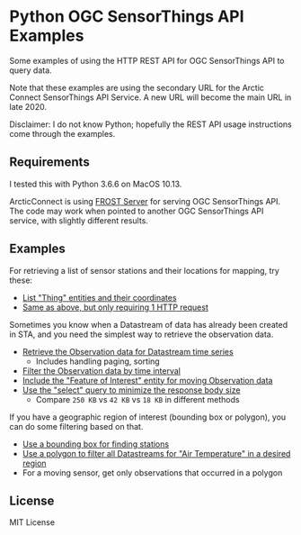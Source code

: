 # Python OGC SensorThings API Examples

Some examples of using the HTTP REST API for OGC SensorThings API to query data.

Note that these examples are using the secondary URL for the Arctic Connect SensorThings API Service. A new URL will become the main URL in late 2020.

Disclaimer: I do not know Python; hopefully the REST API usage instructions come through the examples.

## Requirements

I tested this with Python 3.6.6 on MacOS 10.13.

ArcticConnect is using [FROST Server](https://github.com/FraunhoferIOSB/FROST-Server) for serving OGC SensorThings API. The code may work when pointed to another OGC SensorThings API service, with slightly different results.

## Examples

For retrieving a list of sensor stations and their locations for mapping, try these:

* [List "Thing" entities and their coordinates](01_list_things.py)
* [Same as above, but only requiring 1 HTTP request](02_list_things_smart.py)

Sometimes you know when a Datastream of data has already been created in STA, and you need the simplest way to retrieve the observation data.

* [Retrieve the Observation data for Datastream time series](03_basic_data_query.py)
    - Includes handling paging, sorting
* [Filter the Observation data by time interval](04_observations_filter.py)
* [Include the "Feature of Interest" entity for moving Observation data](05_moving_features.py)
* [Use the "select" query to minimize the response body size](06_minimize_bandwidth.py)
    - Compare `250 KB` vs `42 KB` vs `18 KB` in different methods

If you have a geographic region of interest (bounding box or polygon), you can do some filtering based on that.

* [Use a bounding box for finding stations](07_stations_bounds.py)
* [Use a polygon to filter all Datastreams for "Air Temperature" in a desired region](08_phenomena_search.py)
* For a moving sensor, get only observations that occurred in a polygon

## License

MIT License
